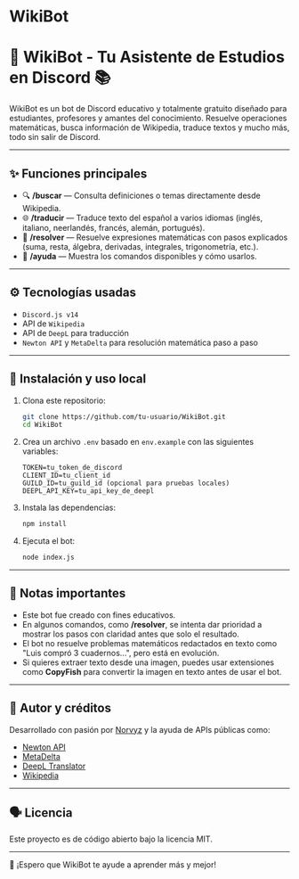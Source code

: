 # WikiBot

# 🤖 WikiBot - Tu Asistente de Estudios en Discord 📚

WikiBot es un bot de Discord educativo y totalmente gratuito diseñado para estudiantes, profesores y amantes del conocimiento. Resuelve operaciones matemáticas, busca información de Wikipedia, traduce textos y mucho más, todo sin salir de Discord.

---

## ✨ Funciones principales

* 🔍 **/buscar** — Consulta definiciones o temas directamente desde Wikipedia.
* 🌐 **/traducir** — Traduce texto del español a varios idiomas (inglés, italiano, neerlandés, francés, alemán, portugués).
* 🧠 **/resolver** — Resuelve expresiones matemáticas con pasos explicados (suma, resta, álgebra, derivadas, integrales, trigonometría, etc.).
* 📌 **/ayuda** — Muestra los comandos disponibles y cómo usarlos.

---

## ⚙️ Tecnologías usadas

* `Discord.js v14`
* API de `Wikipedia`
* API de `DeepL` para traducción
* `Newton API` y `MetaDelta` para resolución matemática paso a paso

---

## 🚀 Instalación y uso local

1. Clona este repositorio:

   ```bash
   git clone https://github.com/tu-usuario/WikiBot.git
   cd WikiBot
   ```

2. Crea un archivo `.env` basado en `env.example` con las siguientes variables:

   ```env
   TOKEN=tu_token_de_discord
   CLIENT_ID=tu_client_id
   GUILD_ID=tu_guild_id (opcional para pruebas locales)
   DEEPL_API_KEY=tu_api_key_de_deepl
   ```

3. Instala las dependencias:

   ```bash
   npm install
   ```

4. Ejecuta el bot:

   ```bash
   node index.js
   ```

---

## 📌 Notas importantes

* Este bot fue creado con fines educativos.
* En algunos comandos, como **/resolver**, se intenta dar prioridad a mostrar los pasos con claridad antes que solo el resultado.
* El bot no resuelve problemas matemáticos redactados en texto como "Luis compró 3 cuadernos...", pero está en evolución.
* Si quieres extraer texto desde una imagen, puedes usar extensiones como **CopyFish** para convertir la imagen en texto antes de usar el bot.

---

## 🧠 Autor y créditos

Desarrollado con pasión por [Norvyz](https://github.com/tu-usuario) y la ayuda de APIs públicas como:

* [Newton API](https://newton.now.sh/)
* [MetaDelta](https://github.com/metadelta/solver)
* [DeepL Translator](https://www.deepl.com/)
* [Wikipedia](https://es.wikipedia.org/w/api.php)

---

## 🗣 Licencia

Este proyecto es de código abierto bajo la licencia MIT.

---

🚀 ¡Espero que WikiBot te ayude a aprender más y mejor!
